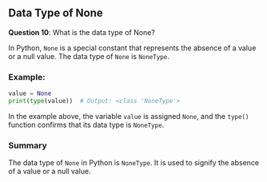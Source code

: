 ## Data Type of None

**Question 10**: What is the data type of None?

In Python, `None` is a special constant that represents the absence of a value or a null value. The data type of `None` is `NoneType`.

### Example:

```python
value = None
print(type(value))  # Output: <class 'NoneType'>
```
In the example above, the variable `value` is assigned `None`, and the `type()` function confirms that its data type is `NoneType`.

### Summary
The data type of `None` in Python is `NoneType`. It is used to signify the absence of a value or a null value.
